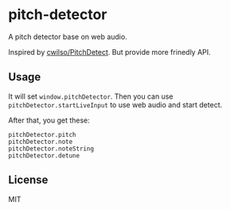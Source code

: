 pitch-detector
==============

A pitch detector base on web audio.

Inspired by [cwilso/PitchDetect](https://github.com/cwilso/PitchDetect).
But provide more frinedly API.

## Usage

It will set `window.pitchDetector`.
Then you can use `pitchDetector.startLiveInput` to use web audio and start detect.

After that, you get these:

```
pitchDetector.pitch
pitchDetector.note
pitchDetector.noteString
pitchDetector.detune
```
## License
MIT
